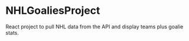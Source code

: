 # NHLGoaliesProject
React project to pull NHL data from the API and display teams plus goalie stats.
